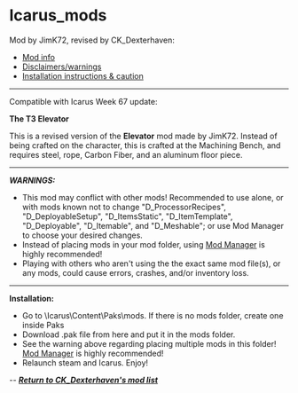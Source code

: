# Icarus_mods
Mod by JimK72, revised by CK_Dexterhaven:

* [Mod info](#mod)
* [Disclaimers/warnings](#warnings)
* [Installation instructions & caution](#install)

---

Compatible with Icarus Week 67 update:

<a name="mod">__The T3 Elevator__</a>

This is a revised version of the **Elevator** mod made by JimK72. Instead of being crafted on the character, this is crafted at the Machining Bench, and requires steel, rope, Carbon Fiber, and an aluminum floor piece.

---

<a name="warnings">*__WARNINGS:__*</a>

* This mod may conflict with other mods! Recommended to use alone, or with mods known not to change "D_ProcessorRecipes", "D_DeployableSetup", "D_ItemsStatic", "D_ItemTemplate", "D_Deployable", "D_Itemable", and "D_Meshable"; or use Mod Manager to choose your desired changes.
* Instead of placing mods in your mod folder, using [Mod Manager](https://github.com/Jimk72/Icarus_Software) is highly recommended!
* Playing with others who aren't using the the exact same mod file(s), or any mods, could cause errors, crashes, and/or inventory loss.

---

<a name="install">__Installation:__</a>

* Go to \Icarus\Content\Paks\mods. If there is no mods folder, create one inside Paks
* Download .pak file from here and put it in the mods folder.
* See the warning above regarding placing multiple mods in this folder! [Mod Manager](https://github.com/Jimk72/Icarus_Software) is highly recommended! 
* Relaunch steam and Icarus. Enjoy!

-- [*__Return to CK_Dexterhaven's mod list__*](https://github.com/ckdextergames/Icarus_mods)